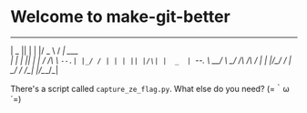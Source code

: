 # Welcome to make-git-better

_____  _    _  ___   ___________ 
|  _  || |  | |/ _ \ /  ___| ___ \
| | | || |  | / /_\ \\ `--.| |_/ /
| | | || |/\| |  _  | `--. \  __/ 
\ \_/ /\  /\  / | | |/\__/ / |    
 \___/  \/  \/\_| |_/\____/\_|    
                                  
                               
There's a script called `capture_ze_flag.py`. What else do you need? (=｀ω´=)


